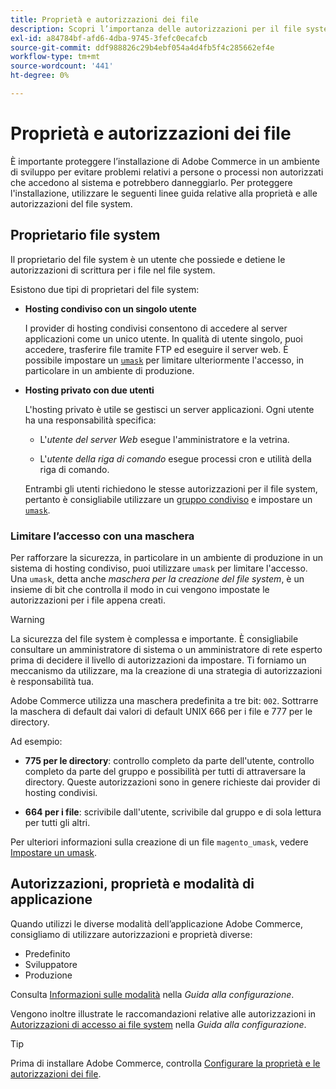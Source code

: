 ```yaml
---
title: Proprietà e autorizzazioni dei file
description: Scopri l’importanza delle autorizzazioni per il file system quando utilizzi le installazioni locali di Adobe Commerce.
exl-id: a84784bf-afd6-4dba-9745-3fefc0ecafcb
source-git-commit: ddf988826c29b4ebf054a4d4fb5f4c285662ef4e
workflow-type: tm+mt
source-wordcount: '441'
ht-degree: 0%

---
```


# Proprietà e autorizzazioni dei file

È importante proteggere l’installazione di Adobe Commerce in un ambiente di sviluppo per evitare problemi relativi a persone o processi non autorizzati che accedono al sistema e potrebbero danneggiarlo. Per proteggere l&#39;installazione, utilizzare le seguenti linee guida relative alla proprietà e alle autorizzazioni del file system.

## Proprietario file system

Il proprietario del file system è un utente che possiede e detiene le autorizzazioni di scrittura per i file nel file system.

Esistono due tipi di proprietari del file system:

- **Hosting condiviso con un singolo utente**

  I provider di hosting condivisi consentono di accedere al server applicazioni come un unico utente. In qualità di utente singolo, puoi accedere, trasferire file tramite FTP ed eseguire il server web. È possibile impostare un [`umask`](#restrict-access-with-a-umask) per limitare ulteriormente l&#39;accesso, in particolare in un ambiente di produzione.

- **Hosting privato con due utenti**

  L&#39;hosting privato è utile se gestisci un server applicazioni. Ogni utente ha una responsabilità specifica:

   - L&#39;_utente del server Web_ esegue l&#39;amministratore e la vetrina.

   - L&#39;_utente della riga di comando_ esegue processi cron e utilità della riga di comando.

  Entrambi gli utenti richiedono le stesse autorizzazioni per il file system, pertanto è consigliabile utilizzare un [gruppo condiviso](configure-permissions.md#set-ownership-and-permissions-for-two-users) e impostare un [`umask`](#restrict-access-with-a-umask).

### Limitare l’accesso con una maschera

Per rafforzare la sicurezza, in particolare in un ambiente di produzione in un sistema di hosting condiviso, puoi utilizzare `umask` per limitare l&#39;accesso. Una `umask`, detta anche _maschera per la creazione del file system_, è un insieme di bit che controlla il modo in cui vengono impostate le autorizzazioni per i file appena creati.

>[!WARNING]
>
>La sicurezza del file system è complessa e importante. È consigliabile consultare un amministratore di sistema o un amministratore di rete esperto prima di decidere il livello di autorizzazioni da impostare. Ti forniamo un meccanismo da utilizzare, ma la creazione di una strategia di autorizzazioni è responsabilità tua.

Adobe Commerce utilizza una maschera predefinita a tre bit: `002`. Sottrarre la maschera di default dai valori di default UNIX 666 per i file e 777 per le directory.

Ad esempio:

- **775 per le directory**: controllo completo da parte dell&#39;utente, controllo completo da parte del gruppo e possibilità per tutti di attraversare la directory. Queste autorizzazioni sono in genere richieste dai provider di hosting condivisi.

- **664 per i file**: scrivibile dall&#39;utente, scrivibile dal gruppo e di sola lettura per tutti gli altri.

Per ulteriori informazioni sulla creazione di un file `magento_umask`, vedere [Impostare un umask](../../next-steps/set-umask.md).

## Autorizzazioni, proprietà e modalità di applicazione

Quando utilizzi le diverse modalità dell’applicazione Adobe Commerce, consigliamo di utilizzare autorizzazioni e proprietà diverse:

- Predefinito
- Sviluppatore
- Produzione

Consulta [Informazioni sulle modalità](../../../configuration/bootstrap/application-modes.md) nella _Guida alla configurazione_.

Vengono inoltre illustrate le raccomandazioni relative alle autorizzazioni in [Autorizzazioni di accesso ai file system](../../../configuration/deployment/file-system-permissions.md) nella _Guida alla configurazione_.

>[!TIP]
>
>Prima di installare Adobe Commerce, controlla [Configurare la proprietà e le autorizzazioni dei file](configure-permissions.md).
